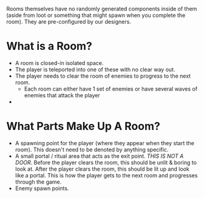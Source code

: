 Rooms themselves have no randomly generated components inside of them (aside from loot or something that might spawn when you complete the room). They are pre-configured by our designers.

# What is a Room?
- A room is closed-in isolated space.
- The player is teleported into one of these with no clear way out.
- The player needs to clear the room of enemies to progress to the next room.
	- Each room can either have 1 set of enemies or have several waves of enemies that attack the player
-

# What Parts Make Up A Room?
- A spawning point for the player (where they appear when they start the room). This doesn't need to be denoted by anything specific.
- A small portal / ritual area that acts as the exit point. *THIS IS NOT A DOOR*. Before the player clears the room, this should be unlit & boring to look at. After the player clears the room, this should be lit up and look like a portal. This is how the player gets to the next room and progresses through the game.
- Enemy spawn points. 
